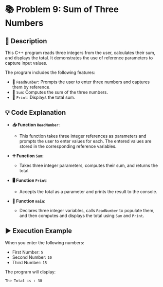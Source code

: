 # 📚 Problem 9: Sum of Three Numbers

## 📜 Description
This C++ program reads three integers from the user, calculates their sum, and displays the total. It demonstrates the use of reference parameters to capture input values.

The program includes the following features:
- 🔹 `ReadNumber`: Prompts the user to enter three numbers and captures them by reference.
- 🔹 `Sum`: Computes the sum of the three numbers.
- 🔹 `Print`: Displays the total sum.

## 💡 Code Explanation

- **📥 Function `ReadNumber`**:
  - This function takes three integer references as parameters and prompts the user to enter values for each. The entered values are stored in the corresponding reference variables.

- **➕ Function `Sum`**:
  - Takes three integer parameters, computes their sum, and returns the total.

- **🖥️ Function `Print`**:
  - Accepts the total as a parameter and prints the result to the console.

- **📅 Function `main`**:
  - Declares three integer variables, calls `ReadNumber` to populate them, and then computes and displays the total using `Sum` and `Print`.

## ▶️ Execution Example
When you enter the following numbers:
- First Number: `5`
- Second Number: `10`
- Third Number: `15`

The program will display:
```plaintext
The Total is : 30

